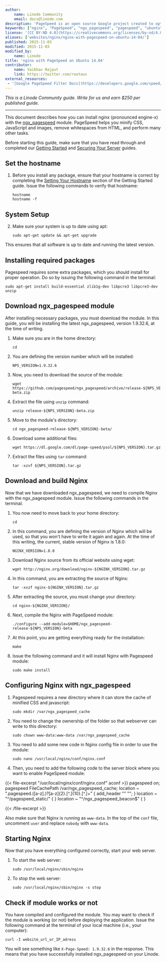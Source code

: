 ```yaml
---
author:
    name: Linode Community
    email: docs@linode.com
description: 'PageSpeed is an open source Google project created to optimize website performance using modules for Apache and nginx. PageSpeed is available as .deb or .rpm binaries, or can be compiled from source. This guide will walk you through setting up the ngx_pagespeed module for nginx on Ubuntu 14.04.'
keywords: ["nginx", "PageSpeed", "ngx_pagespeed", "pagespeed", "ubuntu", "Ubuntu 14.04", ""]
license: '[CC BY-ND 4.0](https://creativecommons.org/licenses/by-nd/4.0)'
aliases: ['websites/nginx/nginx-with-pagespeed-on-ubuntu-14-04/']
published: 2015-11-03
modified: 2015-11-03
modified_by:
    name: Linode
title: 'nginx with PageSpeed on Ubuntu 14.04'
contributor:
    name: Vaibhav Rajput
    link: https://twitter.com/rootaux
external_resources:
 - '[Google PageSpeed Filter Docs](https://developers.google.com/speed/pagespeed/module/config_filters)'
---
```


*This is a Linode Community guide. Write for us and earn $250 per published guide.*
<hr>

This document describes how you can install nginx (pronounced engine-x) with the [ngx_pagespeed](https://developers.google.com/speed/pagespeed/module/) module. PageSpeed helps you minify CSS, JavaScript and images, remove whitespaces from HTML, and perform many other tasks.

Before starting this guide, make sure that  you have read through and completed our [Getting Started](/docs/getting-started#debian-7--slackware--ubuntu-1404) and [Securing Your Server](/docs/security/securing-your-server/) guides.

## Set the hostname

1.  Before you install any package, ensure that your hostname is correct by completing the [Setting Your Hostname](/docs/getting-started#sph_setting-the-hostname) section of the Getting Started guide. Issue the following commands to verify that hostname:

        hostname
        hostname -f

## System Setup

2.  Make sure your system is up to date using apt:

        sudo apt-get update && apt-get upgrade

This ensures that all software is up to date and running the latest version.

## Installing required packages

Pagespeed requires some extra packages, which you should install for proper operation. Do so by issuing the following command in the terminal:

    sudo apt-get install build-essential zlib1g-dev libpcre3 libpcre3-dev unzip

## Download ngx_pagespeed module

After installing necessary packages, you must download the module. In this guide, you will be installing the latest  ngx_pagespeed, version 1.9.32.6, at the time of writing.

1.  Make sure you are in the home directory:

        cd

2.  You are defining the version number which  will be installed:

        NPS_VERSION=1.9.32.6

3.  Now, you need to download the source of the module:

        wget https://github.com/pagespeed/ngx_pagespeed/archive/release-${NPS_VERSION}-beta.zip

4.  Extract the file using `unzip` command:

        unzip release-${NPS_VERSION}-beta.zip

5.  Move to the module's directory:

        cd ngx_pagespeed-release-${NPS_VERSION}-beta/

6.  Download some additional files:

        wget https://dl.google.com/dl/page-speed/psol/${NPS_VERSION}.tar.gz

7.  Extract the files using `tar` command:

        tar -xzvf ${NPS_VERSION}.tar.gz

## Download and build Nginx

Now that we have downloaded ngx_pagespeed, we need to compile Nginx with the ngx_pagespeed module. Issue the following commands in the terminal.

1.  You now need to move back to your home directory:

        cd

2.  In this command, you are defining the version of Nginx which will be used, so that you won't have to write it again and again. At the time of this writing, the current, stable version of Nginx is 1.8.0:

        NGINX_VERSION=1.8.0

3.  Download Nginx source from its official website using wget:

        wget http://nginx.org/download/nginx-${NGINX_VERSION}.tar.gz

4.  In this command, you are extracting the source of Nginx:

        tar -xvzf nginx-${NGINX_VERSION}.tar.gz

5.  After extracting the source, you must change your directory:

        cd nginx-${NGINX_VERSION}/

6.  Next, compile the Nginx with PageSpeed module:

        ./configure --add-module=$HOME/ngx_pagespeed-release-${NPS_VERSION}-beta

7.  At this point, you are getting everything ready for the installation:

        make

8.  Issue the following command and it will install Nginx with Pagespeed module:

        sudo make install

## Configuring Nginx with ngx_pagespeed

1.  Pagespeed requires a new directory where it can store the cache of minified CSS and javascript:

        sudo mkdir /var/ngx_pagespeed_cache

2.  You need to change the ownership of the folder so that webserver can write to this directory:

        sudo chown www-data:www-data /var/ngx_pagespeed_cache

3.  You need to add some new code in Nginx config file in order to use the module:

        sudo nano /usr/local/nginx/conf/nginx.conf

4.  Then, you need to add the following code to the server block where you want to enable PageSpeed module:

{{< file-excerpt "/usr/local/nginx/conf/nginx.conf" aconf >}}
pagespeed on;
pagespeed FileCachePath /var/ngx_pagespeed_cache;
location ~ "\.pagespeed\.([a-z]\.)?[a-z]{2}\.[^.]{10}\.[^.]+" {
 add_header "" "";
}
location ~ "^/pagespeed_static/" { }
location ~ "^/ngx_pagespeed_beacon$" { }

{{< /file-excerpt >}}


Also make sure that Nginx is running as `www-data`. In the top of the `conf` file, uncomment `user` and replace `nobody` with `www-data`.

## Starting Nginx
Now that you have everything configured correctly, start your web server.

1.  To start the web server:

        sudo /usr/local/nginx/sbin/nginx

2.  To stop the web server:

        sudo /usr/local/nginx/sbin/nginx -s stop

## Check if module works or not

You have compiled and configured the module. You may want to check if the module is working (or not) before deploying the application. Issue the following command at the terminal of your local machine (i.e., your computer):

    curl -I website_url_or_IP_adress

You will see something like `X-Page-Speed: 1.9.32.6` in the response. This means that you have successfully installed ngx_pagespeed on your Linode.
